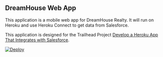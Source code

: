 DreamHouse Web App
------------------

This application is a mobile web app for DreamHouse Realty. It will run on Heroku and use Heroku Connect to get data from Salesforce.

This application is designed for the Trailhead Project [Develop a Heroku App That Integrates with Salesforce](https://trailhead.salesforce.com/content/learn/projects/develop-heroku-applications).

<a href="https://heroku.com/deploy?template=https://github.com/aehiggi/intro-to-heroku/tree/master"><img src="https://www.herokucdn.com/deploy/button.svg" alt="Deploy"></a>
